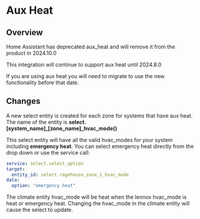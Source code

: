 # Aux Heat

## Overview

Home Assistant has deprecated aux_heat and will remove it from the product in 2024.10.0

This integration will continue to support aux heat until 2024.8.0

If you are using aux heat you will need to migrate to use the new functionality before that date.

## Changes

A new select entity is created for each zone for systems that have aux heat. The name of the entity is **select.[system_name]_[zone_name]_hvac_mode()**

This select entity will have all the valid hvac_modes for your system including **emergency heat**. You can select emergency heat directly from the drop down or use the service call:

```yaml
service: select.select_option
target:
  entity_id: select.ragehouse_zone_1_hvac_mode
data:
  option: "emergency heat"
```

The climate entity hvac_mode will be heat when the lennox hvac_mode is heat or emergency heat. Changing the hvac_mode in the climate entity will cause the select to update.
